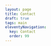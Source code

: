 ```yaml
---
layout: page
title: Contact
draft: true
tags: main
eleventyNavigation:
  key: Contact
  order: 99
---
```

